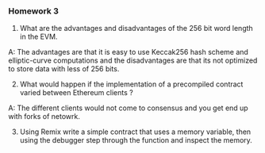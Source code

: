 ### Homework 3

1. What are the advantages and disadvantages of the 256 bit word length in the EVM.

A: The advantages are that it is easy to use Keccak256 hash scheme and elliptic-curve computations and the disadvantages are that its not optimized to store data with less of 256 bits.

2. What would happen if the implementation of a precompiled contract varied  between Ethereum clients ?

A: The different clients would not come to consensus and you get end up with forks of netowrk.

3. Using Remix write a simple contract that uses a memory variable, then using the debugger step through the function and inspect the memory.


